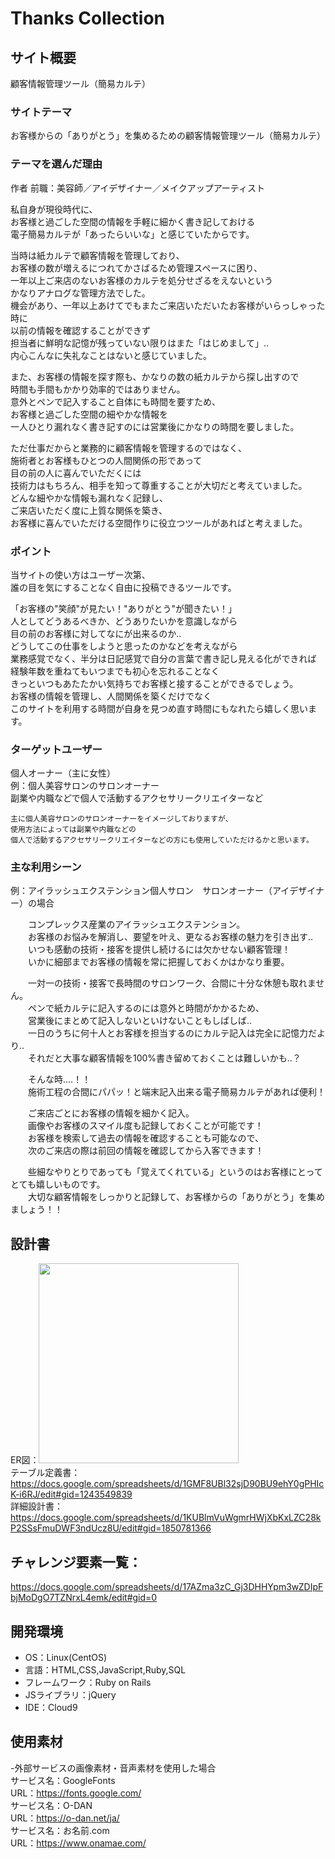 # Thanks Collection  
  
## サイト概要  
顧客情報管理ツール（簡易カルテ）  
  
### サイトテーマ  
お客様からの「ありがとう」を集めるための顧客情報管理ツール（簡易カルテ）  
  
### テーマを選んだ理由  
作者 前職：美容師／アイデザイナー／メイクアップアーティスト  
  
私自身が現役時代に、  
お客様と過ごした空間の情報を手軽に細かく書き記しておける  
電子簡易カルテが「あったらいいな」と感じていたからです。  
  
当時は紙カルテで顧客情報を管理しており、  
お客様の数が増えるにつれてかさばるため管理スペースに困り、  
一年以上ご来店のないお客様のカルテを処分せざるをえないという  
かなりアナログな管理方法でした。  
機会があり、一年以上あけてでもまたご来店いただいたお客様がいらっしゃった時に  
以前の情報を確認することができず  
担当者に鮮明な記憶が残っていない限りはまた「はじめまして」‥  
内心こんなに失礼なことはないと感じていました。  
  
また、お客様の情報を探す際も、かなりの数の紙カルテから探し出すので  
時間も手間もかかり効率的ではありません。  
意外とペンで記入すること自体にも時間を要すため、  
お客様と過ごした空間の細やかな情報を  
一人ひとり漏れなく書き記すのには営業後にかなりの時間を要しました。  
  
ただ仕事だからと業務的に顧客情報を管理するのではなく、  
施術者とお客様もひとつの人間関係の形であって  
目の前の人に喜んでいただくには  
技術力はもちろん、相手を知って尊重することが大切だと考えていました。  
どんな細やかな情報も漏れなく記録し、  
ご来店いただく度に上質な関係を築き、  
お客様に喜んでいただける空間作りに役立つツールがあればと考えました。  
  
### ポイント  
  
当サイトの使い方はユーザー次第、  
誰の目を気にすることなく自由に投稿できるツールです。  
  
「お客様の"笑顔"が見たい！"ありがとう"が聞きたい！」  
人としてどうあるべきか、どうありたいかを意識しながら  
目の前のお客様に対してなにが出来るのか‥  
どうしてこの仕事をしようと思ったのかなどを考えながら  
業務感覚でなく、半分は日記感覚で自分の言葉で書き記し見える化ができれば  
経験年数を重ねてもいつまでも初心を忘れることなく  
きっといつもあたたかい気持ちでお客様と接することができるでしょう。  
お客様の情報を管理し、人間関係を築くだけでなく  
このサイトを利用する時間が自身を見つめ直す時間にもなれたら嬉しく思います。  
  
### ターゲットユーザー  
個人オーナー（主に女性）  
例：個人美容サロンのサロンオーナー  
    副業や内職などで個人で活動するアクセサリークリエイターなど  
  
    主に個人美容サロンのサロンオーナーをイメージしておりますが、  
    使用方法によっては副業や内職などの  
    個人で活動するアクセサリークリエイターなどの方にも使用していただけるかと思います。  
  
### 主な利用シーン  
  
例：アイラッシュエクステンション個人サロン　サロンオーナー（アイデザイナー）の場合  
  
　　コンプレックス産業のアイラッシュエクステンション。  
　　お客様のお悩みを解消し、要望を叶え、更なるお客様の魅力を引き出す‥  
　　いつも感動の技術・接客を提供し続けるには欠かせない顧客管理！  
　　いかに細部までお客様の情報を常に把握しておくかはかなり重要。  
  
　　一対一の技術・接客で長時間のサロンワーク、合間に十分な休憩も取れません。  
　　ペンで紙カルテに記入するのには意外と時間がかかるため、  
　　営業後にまとめて記入しないといけないこともしばしば‥  
　　一日のうちに何十人とお客様を担当するのにカルテ記入は完全に記憶力だより‥  
　　それだと大事な顧客情報を100%書き留めておくことは難しいかも‥？  
  
　　そんな時‥‥！！  
　　施術工程の合間にパパッ！と端末記入出来る電子簡易カルテがあれば便利！  
  
　　ご来店ごとにお客様の情報を細かく記入。  
　　画像やお客様のスマイル度も記録しておくことが可能です！  
　　お客様を検索して過去の情報を確認することも可能なので、  
　　次のご来店の際は前回の情報を確認してから入客できます！  
  
　　些細なやりとりであっても「覚えてくれている」というのはお客様にとってとても嬉しいものです。  
　　大切な顧客情報をしっかりと記録して、お客様からの「ありがとう」を集めましょう！！  
  
## 設計書  
ER図：<img src="https://github.com/nnkrbyok-kxxrin/thanks_collection/files/6207190/Untitled.Diagram.pdf" width="320px">  
テーブル定義書：https://docs.google.com/spreadsheets/d/1GMF8UBl32sjD90BU9ehY0gPHIcK-i6RJ/edit#gid=1243549839  
詳細設計書：https://docs.google.com/spreadsheets/d/1KUBlmVuWgmrHWjXbKxLZC28kP2SSsFmuDWF3ndUcz8U/edit#gid=1850781366  
  
## チャレンジ要素一覧：  
https://docs.google.com/spreadsheets/d/17AZma3zC_Gj3DHHYpm3wZDIpFbjMoDgO7TZNrxL4emk/edit#gid=0  
  
## 開発環境  
- OS：Linux(CentOS)  
- 言語：HTML,CSS,JavaScript,Ruby,SQL  
- フレームワーク：Ruby on Rails  
- JSライブラリ：jQuery  
- IDE：Cloud9  
  
## 使用素材  
-外部サービスの画像素材・音声素材を使用した場合  
サービス名：GoogleFonts  
URL：https://fonts.google.com/  
サービス名：O-DAN  
URL：https://o-dan.net/ja/  
サービス名：お名前.com  
URL：https://www.onamae.com/  